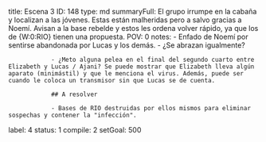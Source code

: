 title:          Escena 3
ID:             148
type:           md
summaryFull:    El grupo irrumpe en la cabaña y localizan a las jóvenes. Estas están malheridas pero a salvo gracias a Noemí. Avisan a la base rebelde y estos les ordena volver rápido, ya que los de {W:0:RIO} tienen una propuesta.
POV:            0
notes:          - Enfado de Noemí por sentirse abandonada por Lucas y los demás.
                - ¿Se abrazan igualmente?
                
                - ¿Meto alguna pelea en el final del segundo cuarto entre Elizabeth y Lucas / Ajani? Se puede mostrar que Elizabeth lleva algún aparato (minimástil) y que le menciona el virus. Además, puede ser cuando le coloca un transmisor sin que Lucas se de cuenta.
                
                ## A resolver
                
                - Bases de RIO destruidas por ellos mismos para eliminar sospechas y contener la "infección".
                
label:          4
status:         1
compile:        2
setGoal:        500


